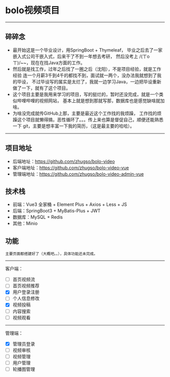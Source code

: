 # bolo视频项目

---

## 碎碎念

 - 最开始这是一个毕业设计，用SpringBoot + Thymeleaf，
毕业之后去了一家嵌入式公司干嵌入式，后来干了不到一年想去考研，
然后没考上 /(ㄒoㄒ)/~~，现在在找Java方面的工作。
 - 然后就是找工作，过年之后找了一圈之后（沈阳），不是项目经验，就是工作经验
连一个月薪3千到4千的都找不到，面试就一两个，没办法我就想到了我的毕设，
不过毕设写的属实是太烂了，我就一边学习Java，一边把毕设重新做了一下，就有了这个项目。
 - 这个项目主要是我用来学习的项目，写的挺烂的，暂时还没完成，就是一个类似哔哩哔哩的视频网站，
基本上就是想到那就写那，数据库也是感觉缺啥就加啥。
 - 为啥没完成就传GitHub上那，主要是最近这个工作找的我烦躁，
工作找的烦躁这个项目就懒得搞，恶性循环了。。。传上来也算是督促自己，顺便还能熟悉一下
git，主要是想丰富一下我的简历，（这是最主要的哈哈）。

---

## 项目地址

 - 后端地址：https://github.com/zhugso/bolo-video
 - 客户端地址：https://github.com/zhugso/bolo-video-vue
 - 管理端地址：https://github.com/zhugso/bolo-video-admin-vue

## 技术栈

 - 前端：Vue3 全家桶 + Element Plus + Axios + Less + JS
 - 后端：SpringBoot3 + MyBatis-Plus + JWT
 - 数据库：MySQL + Redis
 - 其他：Minio

## 功能

    主要页面都搭建好了（大概吧。。），具体功能还未完成。
---
客户端：
 - [ ] 首页视频流
 - [ ] 首页视频推荐
 - [x] 用户登录注册
 - [ ] 个人信息修改
 - [x] 视频投稿
 - [ ] 内容搜索
 - [ ] 视频观看
---
管理端：
 - [x] 管理员登录
 - [ ] 视频审核
 - [ ] 视频管理
 - [ ] 用户管理
 - [ ] 轮播图管理

